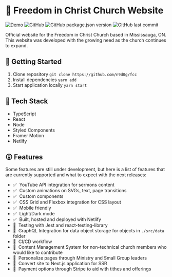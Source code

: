 # 📰 Freedom in Christ Church Website

[![Demo](https://img.shields.io/badge/demo-netlify-blue?style=flat-square)](https://620dae25cda7fa0008402f67--fcc-test-v1.netlify.app/)
![GitHub](https://img.shields.io/github/license/n9d0g/fcc?style=flat-square)
![GitHub package.json version](https://img.shields.io/github/package-json/v/n9d0g/fcc?style=flat-square)
![GitHub last commit](https://img.shields.io/github/last-commit/n9d0g/fcc?style=flat-square)

Official website for the Freedom in Christ Church based in Mississauga, ON. This website was developed with the growing need as the church continues to expand.

## 🏁 Getting Started

1. Clone repository `git clone https://github.com/n9d0g/fcc`
2. Install dependencies `yarn add`
3. Start application locally `yarn start`

## 😤 Tech Stack

- TypeScript
- React
- Node
- Styled Components
- Framer Motion
- Netlify

## 😮 Features

Some features are still under development, but here is a list of features that are currently supported and what to expect with the next releases:

- ✅ &nbsp;YouTube API integration for sermons content
- ✅ &nbsp;Custom animations on SVGs, text, page transitions
- ✅ &nbsp;Custom components
- ✅ &nbsp;CSS Grid and Flexbox integration for CSS layout
- ✅ &nbsp;Mobile friendly
- ✅ &nbsp;Light/Dark mode
- ✅ &nbsp;Built, hosted and deployed with Netlify
- 🚧 &nbsp;Testing with Jest and react-testing-library
- 🚧 &nbsp;GraphQL Integration for data object storage for objects in `./src/data` folder
- 🚧 &nbsp;CI/CD workflow
- 🚧 &nbsp;Content Management System for non-technical church members who would like to contribute
- 🚧 &nbsp;Personalize pages through Ministry and Small Group leaders
- 🚧 &nbsp;Convert site to Next.js application for SSR
- 🚧 &nbsp;Payment options through Stripe to aid with tithes and offerings
